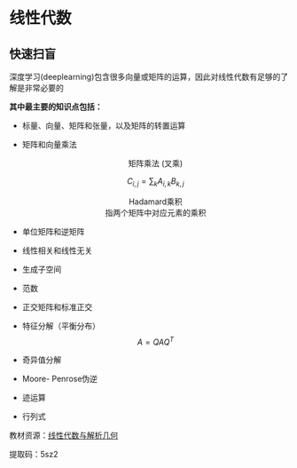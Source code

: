 # 线性代数

## 快速扫盲

深度学习(deeplearning)包含很多向量或矩阵的运算，因此对线性代数有足够的了解是非常必要的

**其中最主要的知识点包括：**

- 标量、向量、矩阵和张量，以及矩阵的转置运算
- 矩阵和向量乘法
  <center> 矩阵乘法 (叉乘)

  $$
  C_{i, j}=\sum_{k} A_{i, k} B_{k, j}
  $$
  
  
  
  <center> Hadamard乘积
  <center>指两个矩阵中对应元素的乘积
- 单位矩阵和逆矩阵
- 线性相关和线性无关
- 生成子空间
- 范数
- 正交矩阵和标准正交
- 特征分解（平衡分布）
  $$
  A = QAQ^T 
  $$
  
- 奇异值分解
- Moore- Penrose伪逆
- 迹运算
- 行列式

教材资源：[线性代数与解析几何](https://www.alipan.com/s/TAzn3Xq4Khi)

提取码：5sz2

